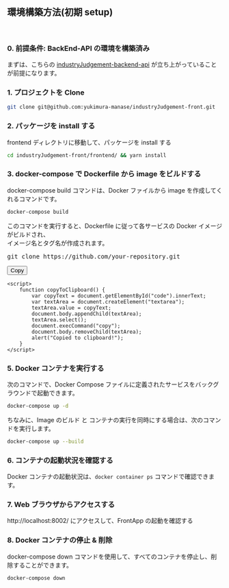 ## 環境構築方法(初期 setup)

<br>

### 0. 前提条件: BackEnd-API の環境を構築済み

まずは、こちらの
[industryJudgement-backend-api](https://github.com/yukimura-manase/industryJudgement-backend-api)
が立ち上がっていることが前提になります。
<br>

### 1. プロジェクトを Clone

```bash
git clone git@github.com:yukimura-manase/industryJudgement-front.git
```

### 2. パッケージを install する

frontend ディレクトリに移動して、パッケージを install する

```bash
cd industryJudgement-front/frontend/ && yarn install
```

### 3. docker-compose で Dockerfile から image をビルドする

docker-compose build コマンドは、Docker ファイルから image を作成してくれるコマンドです。

```bash
docker-compose build
```

このコマンドを実行すると、Dockerfile に従って各サービスの Docker イメージがビルドされ、
<br/>
イメージ名とタグ名が作成されます。

<!DOCTYPE html>
<html lang="en">
<head>
<meta charset="UTF-8">
<meta name="viewport" content="width=device-width, initial-scale=1.0">
<title>Copy Button Example</title>
</head>
<body>
    <pre id="code">git clone https://github.com/your-repository.git</pre>
    <button onclick="copyToClipboard()">Copy</button>

    <script>
        function copyToClipboard() {
            var copyText = document.getElementById("code").innerText;
            var textArea = document.createElement("textarea");
            textArea.value = copyText;
            document.body.appendChild(textArea);
            textArea.select();
            document.execCommand("copy");
            document.body.removeChild(textArea);
            alert("Copied to clipboard!");
        }
    </script>
</body>
</html>


### 5. Docker コンテナを実行する

次のコマンドで、Docker Compose ファイルに定義されたサービスをバックグラウンドで起動できます。

```bash
docker-compose up -d
```

ちなみに、Image のビルド と コンテナの実行を同時にする場合は、次のコマンドを実行します。

```bash
docker-compose up --build
```

### 6. コンテナの起動状況を確認する

Docker コンテナの起動状況は、`docker container ps` コマンドで確認できます。

### 7. Web ブラウザからアクセスする

http://localhost:8002/ にアクセスして、FrontApp の起動を確認する

### 8. Docker コンテナの停止 & 削除

docker-compose down コマンドを使用して、すべてのコンテナを停止し、削除することができます。

```bash
docker-compose down
```
